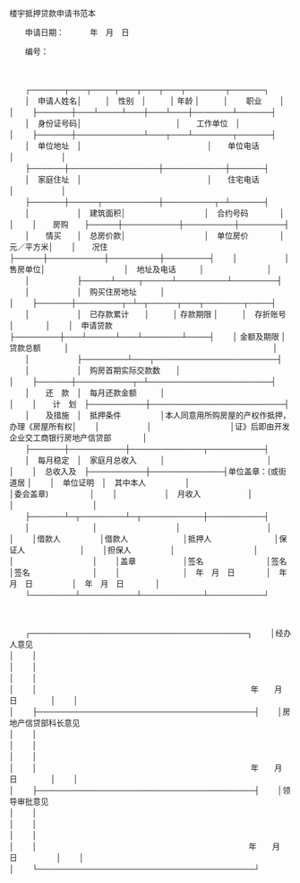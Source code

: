 



楼宇抵押贷款申请书范本



 

　　申请日期：　　　 年　月　日　　　　　　　　　　　　　

　　编号：

　　


　　┌──────┬───┬────┬───┬───┬───┬───────┬──────┐
　　│　申请人姓名│　　　│　性别　│　　　│ 年龄 │　　　│　　 职业　　 │　　　　　　│
　　├──────┼───┴────┴───┼───┴───┼───────┴──────┤
　　│　身份证号码│　　　　　　　　　　　　│　　工作单位　│　　　　　　　　　　　　　　│
　　├──────┼────────────┴───┬───┴───────┬──────┤
　　│　单位地址　│　　　　　　　　　　　　　　　　│　　单位电话　　　　　│　　　　　　│
　　├──────┼────────────────┼───────────┼──────┤
　　│　家庭住址　│　　　　　　　　　　　　　　　　│　　住宅电话　　　　　│　　　　　　│
　　├──────┼─────┬──────────┼─────────┬─┴──────┤
　　│　　　　　　│　建筑面积│　　　　　　　　　　│　合约号码　　　　│　　　　　　　　│
　　│　　房购　　├─────┼──────────┼─────────┼────────┤
　　│　　情买　　│　总房价款│　　　　　　　　　　│　单位房价　　　　│　　　元／平方米│
　　│　　况住　　├─────┼──────────┼─────────┼────────┤
　　│　　　　　　│　售房单位│　　　　　　　　　　│　地址及电话　　　│　　　　　　　　│
　　│　　　　　　├─────┴────┬─────┴─────────┴────────┤
　　│　　　　　　│　购买住房地址　　　│　　　　　　　　　　　　　　　　　　　　　　　　│
　　├──────┼────────┬─┴─┬─────┬───┬───────┬────┤
　　│　　　　　　│　已存款累计　　│　　　│ 存款期限 │　　　│　存折账号　　│　　　　│
　　│　申请贷款　├────────┼───┴─────┴───┴───────┴────┤
　　│ 金额及期限 │　贷款总额　　　│　　　　　　　　　　　　　　　　　　　　　　　　　　│
　　│　　　　　　├────────┴───┬──────────────────────┤
　　│　　　　　　│　购房首期实际交款数　　│　　　　　　　　　　　　　　　　　　　　　　│
　　├──────┼──────────┬─┴──────────────────────┤
　　│　　还　款　│　每月还款金额　　　│　　　　　　　　　　　　　　　　　　　　　　　　│
　　│　　计　划　├──────────┼────────────────────────┤
　　│　　及措施　│　抵押条件　　　　　│本人同意用所购房屋的产权作抵押，办理《房屋所有权│
　　│　　　　　　│　　　　　　　　　　│证》后即由开发企业交工商银行房地产信贷部　　　　│
　　├──────┼──────────┼─────────────┬──────────┤
　　│　每月稳定　│　家庭月总收入　　　│　　　　　　　　　　　　　│　　　　　　　　　　│
　　│　总收入及　├──────────┼─────────────┤单位盖章：(或街道居 │
　　│　单位证明　│　其中本人　　　　　│　　　　　　　　　　　　　│委会盖章)　　　　　 │
　　│　　　　　　│　月收入　　　　　　│　　　　　　　　　　　　　│　　　　　　　　　　│
　　├──────┴─┬────────┴─┬───────────┼──────────┤
　　│　　　　　　　　│　　　　　　　　　　│　　　　　　　　　　　│　　　　　　　　　　│
　　│借款人　　　　　│借款人　　　　　　　│抵押人　　　　　　　　│保证人　　　　　　　│
　　│担保人　　　　　│　　　　　　　　　　│　　　　　　　　　　　│　　　　　　　　　　│
　　│盖章　　　　　　│签名　　　　　　　　│签名　　　　　　　　　│签名　　　　　　　　│
　　│　　　　　　　　│　年　月　日　　　　│　年　月　日　　　　　│　年　月　日　　　　│
　　└────────┴──────────┴───────────┴──────────┘
　　


　　


　　┌───────────────────────────────────────┐
　　│经办人意见　　　　　　　　　　　　　　　　　　　　　　　　　　　　　　　　　　│
　　│　　　　　　　　　　　　　　　　　　　　　　　　　　　　　　　　　　　　　　　│
　　│　　　　　　　　　　　　　　　　　　　　　　　　　　　　　　　　　　　　　　　│
　　│　　　　　　　　　　　　　　　　　　　　　　　　　　　　　　　　　　　　　　　│
　　│　　　　　　　　　　　　　　　　　　　　　　　　　　　 年　　月　　日　　　　 │
　　│　　　　　　　　　　　　　　　　　　　　　　　　　　　　　　　　　　　　　　　│
　　├───────────────────────────────────────┤
　　│房地产信贷部科长意见　　　　　　　　　　　　　　　　　　　　　　　　　　　　　│
　　│　　　　　　　　　　　　　　　　　　　　　　　　　　　　　　　　　　　　　　　│
　　│　　　　　　　　　　　　　　　　　　　　　　　　　　　　　　　　　　　　　　　│
　　│　　　　　　　　　　　　　　　　　　　　　　　　　　　　　　　　　　　　　　　│
　　│　　　　　　　　　　　　　　　　　　　　　　　　　　　 年　　月　　日　　　　 │
　　│　　　　　　　　　　　　　　　　　　　　　　　　　　　　　　　　　　　　　　　│
　　├───────────────────────────────────────┤
　　│领导审批意见　　　　　　　　　　　　　　　　　　　　　　　　　　　　　　　　　│
　　│　　　　　　　　　　　　　　　　　　　　　　　　　　　　　　　　　　　　　　　│
　　│　　　　　　　　　　　　　　　　　　　　　　　　　　　　　　　　　　　　　　　│
　　│　　　　　　　　　　　　　　　　　　　　　　　　　　　　　　　　　　　　　　　│
　　│　　　　　　　　　　　　　　　　　　　　　　　　　　　年　　月　　日　　　　　│
　　│　　　　　　　　　　　　　　　　　　　　　　　　　　　　　　　　　　　　　　　│
　　└───────────────────────────────────────┘
　　


　　